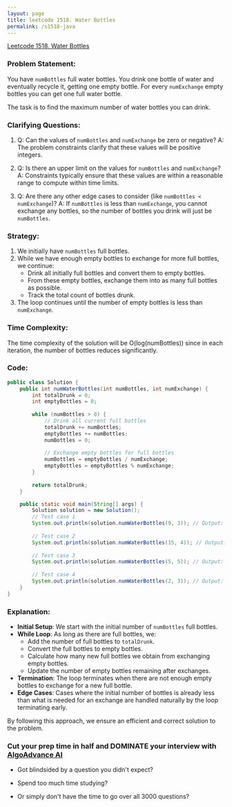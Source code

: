 ```yaml
---
layout: page
title: leetcode 1518. Water Bottles
permalink: /s1518-java
---
```

[Leetcode 1518. Water Bottles](https://algoadvance.github.io/algoadvance/l1518)
### Problem Statement:

You have `numBottles` full water bottles. You drink one bottle of water and eventually recycle it, getting one empty bottle. 
For every `numExchange` empty bottles you can get one full water bottle.

The task is to find the maximum number of water bottles you can drink.

### Clarifying Questions:

1. Q: Can the values of `numBottles` and `numExchange` be zero or negative?
   A: The problem constraints clarify that these values will be positive integers.

2. Q: Is there an upper limit on the values for `numBottles` and `numExchange`?
   A: Constraints typically ensure that these values are within a reasonable range to compute within time limits.

3. Q: Are there any other edge cases to consider (like `numBottles < numExchange`)?
   A: If `numBottles` is less than `numExchange`, you cannot exchange any bottles, so the number of bottles you drink will just be `numBottles`.

### Strategy:

1. We initially have `numBottles` full bottles.
2. While we have enough empty bottles to exchange for more full bottles, we continue:
   - Drink all initially full bottles and convert them to empty bottles.
   - From these empty bottles, exchange them into as many full bottles as possible.
   - Track the total count of bottles drunk.
3. The loop continues until the number of empty bottles is less than `numExchange`.

### Time Complexity:

The time complexity of the solution will be O(log(numBottles)) since in each iteration, the number of bottles reduces significantly.

### Code:

```java
public class Solution {
    public int numWaterBottles(int numBottles, int numExchange) {
        int totalDrunk = 0;
        int emptyBottles = 0;
        
        while (numBottles > 0) {
            // Drink all current full bottles
            totalDrunk += numBottles;
            emptyBottles += numBottles;
            numBottles = 0;
            
            // Exchange empty bottles for full bottles
            numBottles = emptyBottles / numExchange;
            emptyBottles = emptyBottles % numExchange;
        }
        
        return totalDrunk;
    }

    public static void main(String[] args) {
        Solution solution = new Solution();
        // Test case 1
        System.out.println(solution.numWaterBottles(9, 3)); // Output: 13
        
        // Test case 2
        System.out.println(solution.numWaterBottles(15, 4)); // Output: 19
        
        // Test case 3
        System.out.println(solution.numWaterBottles(5, 5)); // Output: 6
        
        // Test case 4
        System.out.println(solution.numWaterBottles(2, 3)); // Output: 2
    }
}
```

### Explanation:

- **Initial Setup**: We start with the initial number of `numBottles` full bottles.
- **While Loop**: As long as there are full bottles, we:
  - Add the number of full bottles to `totalDrunk`.
  - Convert the full bottles to empty bottles.
  - Calculate how many new full bottles we obtain from exchanging empty bottles.
  - Update the number of empty bottles remaining after exchanges.
- **Termination**: The loop terminates when there are not enough empty bottles to exchange for a new full bottle.
- **Edge Cases**: Cases where the initial number of bottles is already less than what is needed for an exchange are handled naturally by the loop terminating early.

By following this approach, we ensure an efficient and correct solution to the problem.


### Cut your prep time in half and DOMINATE your interview with [AlgoAdvance AI](https://algoAdvance.com)

- Got blindsided by a question you didn't expect?

- Spend too much time studying?

- Or simply don't have the time to go over all 3000 questions?


